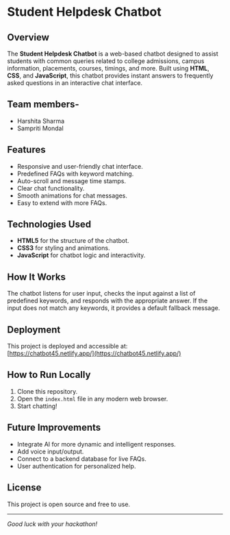 # Student Helpdesk Chatbot

## Overview
The **Student Helpdesk Chatbot** is a web-based chatbot designed to assist students with common queries related to college admissions, campus information, placements, courses, timings, and more. Built using **HTML**, **CSS**, and **JavaScript**, this chatbot provides instant answers to frequently asked questions in an interactive chat interface.

## Team members-

- Harshita Sharma
- Sampriti Mondal

## Features
- Responsive and user-friendly chat interface.
- Predefined FAQs with keyword matching.
- Auto-scroll and message time stamps.
- Clear chat functionality.
- Smooth animations for chat messages.
- Easy to extend with more FAQs.

## Technologies Used
- **HTML5** for the structure of the chatbot.
- **CSS3** for styling and animations.
- **JavaScript** for chatbot logic and interactivity.

## How It Works
The chatbot listens for user input, checks the input against a list of predefined keywords, and responds with the appropriate answer. If the input does not match any keywords, it provides a default fallback message.

## Deployment
This project is deployed and accessible at:  
[https://chatbot45.netlify.app/](https://chatbot45.netlify.app/)

## How to Run Locally
1. Clone this repository.
2. Open the `index.html` file in any modern web browser.
3. Start chatting!

## Future Improvements
- Integrate AI for more dynamic and intelligent responses.
- Add voice input/output.
- Connect to a backend database for live FAQs.
- User authentication for personalized help.

## License
This project is open source and free to use.

---

*Good luck with your hackathon!*
